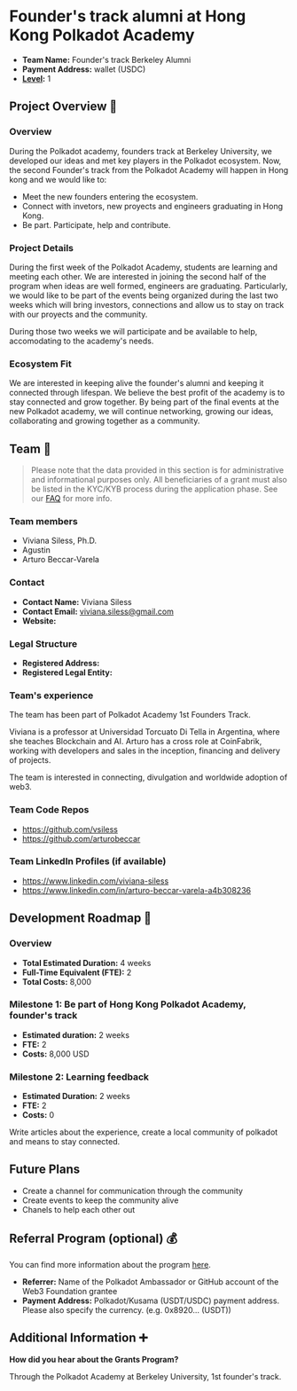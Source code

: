 # Founder's track alumni at Hong Kong Polkadot Academy

- **Team Name:** Founder's track Berkeley Alumni
- **Payment Address:** wallet (USDC)
- **[Level](https://github.com/w3f/Grants-Program/tree/master#level_slider-levels):** 1

## Project Overview :page_facing_up:

### Overview

During the Polkadot academy, founders track at Berkeley University, we developed our ideas and met key players in the Polkadot ecosystem.  Now, the second Founder's track from the Polkadot Academy will happen in Hong kong and we would like to:
- Meet the new founders entering the ecosystem.
- Connect with invetors, new proyects and engineers graduating in Hong Kong.
- Be part. Participate, help and contribute. 

### Project Details

During the first week of the Polkadot Academy, students are learning and meeting each other. We are interested in joining the second half of the program when ideas are well formed, engineers are graduating. Particularly, we would like to be part of the events being organized during the last two weeks which will bring investors, connections and allow us to stay on track with our proyects and the community. 

During those two weeks we will participate and be available to help, accomodating to the academy's needs.

### Ecosystem Fit

We are interested in keeping alive the founder's alumni and keeping it connected through lifespan. We believe the best profit of the academy is to stay connected and grow together. By being part of the final events at the new Polkadot academy, we will continue networking, growing our ideas, collaborating and growing together as a community.  

## Team :busts_in_silhouette:

> Please note that the data provided in this section is for administrative and informational purposes only. All beneficiaries of a grant must also be listed in the KYC/KYB process during the application phase. See our [FAQ](https://grants.web3.foundation/docs/faq#what-is-kyckyb-and-why-do-i-have-to-provide-this-data) for more info.

### Team members

- Viviana Siless, Ph.D.
- Agustin
- Arturo Beccar-Varela
 
 
### Contact

- **Contact Name:**  Viviana Siless
- **Contact Email:** viviana.siless@gmail.com
- **Website:** 

### Legal Structure

- **Registered Address:**
- **Registered Legal Entity:** 

### Team's experience

The team has been part of Polkadot Academy 1st Founders Track.

Viviana is a professor at Universidad Torcuato Di Tella in Argentina, where she teaches Blockchain and AI. Arturo has a cross role at CoinFabrik, working with developers and sales in the inception, financing and delivery of projects.

The team is interested in connecting, divulgation and worldwide adoption of web3.

### Team Code Repos

- https://github.com/vsiless
- https://github.com/arturobeccar

### Team LinkedIn Profiles (if available)

- https://www.linkedin.com/viviana-siless
- https://www.linkedin.com/in/arturo-beccar-varela-a4b308236


## Development Roadmap :nut_and_bolt:

### Overview

- **Total Estimated Duration:** 4 weeks 
- **Full-Time Equivalent (FTE):** 2 
- **Total Costs:** 8,000

### Milestone 1: Be part of Hong Kong Polkadot Academy, founder's track

- **Estimated duration:** 2 weeks
- **FTE:**  2
- **Costs:** 8,000 USD


### Milestone 2: Learning feedback

- **Estimated Duration:** 2 weeks
- **FTE:**  2
- **Costs:** 0


Write articles about the experience, create a local community of polkadot and means to stay connected.

## Future Plans

- Create a channel for communication through the community
- Create events to keep the community alive
- Chanels to help each other out

## Referral Program (optional) :moneybag:

You can find more information about the program [here](../README.md#moneybag-referral-program).

- **Referrer:** Name of the Polkadot Ambassador or GitHub account of the Web3 Foundation grantee
- **Payment Address:** Polkadot/Kusama (USDT/USDC) payment address. Please also specify the currency. (e.g. 0x8920... (USDT))

## Additional Information :heavy_plus_sign:

**How did you hear about the Grants Program?** 

Through the Polkadot Academy at Berkeley University, 1st founder's track.
